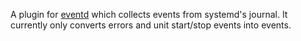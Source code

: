 A plugin for [eventd](http://eventd.org) which collects events from systemd's
journal. It currently only converts errors and unit start/stop events into
events.
